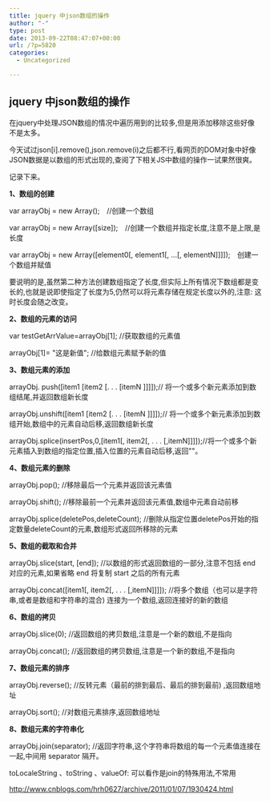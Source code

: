 ```yaml
---
title: jquery 中json数组的操作
author: "-"
type: post
date: 2013-09-22T08:47:07+00:00
url: /?p=5820
categories:
  - Uncategorized

---
```

## jquery 中json数组的操作
在jquery中处理JSON数组的情况中遍历用到的比较多,但是用添加移除这些好像不是太多。

今天试过json[i].remove(),json.remove(i)之后都不行,看网页的DOM对象中好像JSON数据是以数组的形式出现的,查阅了下相关JS中数组的操作一试果然很爽。

记录下来。

**1、数组的创建**

var arrayObj = new Array();　//创建一个数组

var arrayObj = new Array([size]);　//创建一个数组并指定长度,注意不是上限,是长度

var arrayObj = new Array([element0[, element1[, ...[, elementN]]]]);　创建一个数组并赋值

要说明的是,虽然第二种方法创建数组指定了长度,但实际上所有情况下数组都是变长的,也就是说即使指定了长度为5,仍然可以将元素存储在规定长度以外的,注意: 这时长度会随之改变。

**2、数组的元素的访问**

var testGetArrValue=arrayObj[1]; //获取数组的元素值

arrayObj[1]= "这是新值"; //给数组元素赋予新的值

**3、数组元素的添加**

arrayObj. push([item1 [item2 [. . . [itemN ]]]]);// 将一个或多个新元素添加到数组结尾,并返回数组新长度

arrayObj.unshift([item1 [item2 [. . . [itemN ]]]]);// 将一个或多个新元素添加到数组开始,数组中的元素自动后移,返回数组新长度

arrayObj.splice(insertPos,0,[item1[, item2[, . . . [,itemN]]]]);//将一个或多个新元素插入到数组的指定位置,插入位置的元素自动后移,返回""。

**4、数组元素的删除**

arrayObj.pop(); //移除最后一个元素并返回该元素值

arrayObj.shift(); //移除最前一个元素并返回该元素值,数组中元素自动前移

arrayObj.splice(deletePos,deleteCount); //删除从指定位置deletePos开始的指定数量deleteCount的元素,数组形式返回所移除的元素

**5、数组的截取和合并**

arrayObj.slice(start, [end]); //以数组的形式返回数组的一部分,注意不包括 end 对应的元素,如果省略 end 将复制 start 之后的所有元素

arrayObj.concat([item1[, item2[, . . . [,itemN]]]]); //将多个数组（也可以是字符串,或者是数组和字符串的混合) 连接为一个数组,返回连接好的新的数组

**6、数组的拷贝**

arrayObj.slice(0); //返回数组的拷贝数组,注意是一个新的数组,不是指向

arrayObj.concat(); //返回数组的拷贝数组,注意是一个新的数组,不是指向

**7、数组元素的排序**

arrayObj.reverse(); //反转元素（最前的排到最后、最后的排到最前) ,返回数组地址

arrayObj.sort(); //对数组元素排序,返回数组地址

**8、数组元素的字符串化**

arrayObj.join(separator); //返回字符串,这个字符串将数组的每一个元素值连接在一起,中间用 separator 隔开。

toLocaleString 、toString 、valueOf: 可以看作是join的特殊用法,不常用

<http://www.cnblogs.com/hrh0627/archive/2011/01/07/1930424.html>